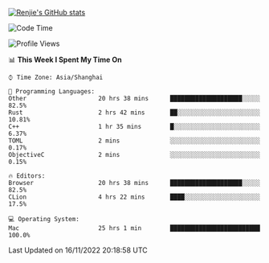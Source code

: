 [![Renjie's GitHub stats](https://github-readme-stats.vercel.app/api?username=liurenjie1024&show_icons=true&theme=chartreuse-dark)](https://github.com/anuraghazra/github-readme-stats)

<!--START_SECTION:waka-->
![Code Time](http://img.shields.io/badge/Code%20Time-339%20hrs%2055%20mins-blue)

![Profile Views](http://img.shields.io/badge/Profile%20Views-23-blue)

📊 **This Week I Spent My Time On** 

```text
⌚︎ Time Zone: Asia/Shanghai

💬 Programming Languages: 
Other                    20 hrs 38 mins      ████████████████████░░░░░   82.5% 
Rust                     2 hrs 42 mins       ██░░░░░░░░░░░░░░░░░░░░░░░   10.81% 
C++                      1 hr 35 mins        █░░░░░░░░░░░░░░░░░░░░░░░░   6.37% 
TOML                     2 mins              ░░░░░░░░░░░░░░░░░░░░░░░░░   0.17% 
ObjectiveC               2 mins              ░░░░░░░░░░░░░░░░░░░░░░░░░   0.15%

🔥 Editors: 
Browser                  20 hrs 38 mins      ████████████████████░░░░░   82.5% 
CLion                    4 hrs 22 mins       ████░░░░░░░░░░░░░░░░░░░░░   17.5%

💻 Operating System: 
Mac                      25 hrs 1 min        █████████████████████████   100.0%

```


 Last Updated on 16/11/2022 20:18:58 UTC
<!--END_SECTION:waka-->

